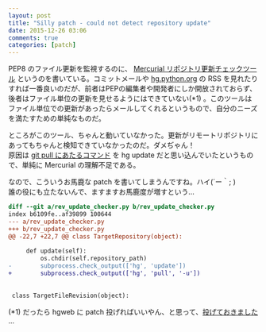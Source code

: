 ```yaml
---
layout: post
title: "Silly patch - could not detect repository update"
date: 2015-12-26 03:06
comments: true
categories: [patch]
---
```

PEP8 のファイル更新を監視するのに、 [Mercurial リポジトリ更新チェックツール](https://github.com/mumumu/mercurial_file_update_checker) というのを書いている。コミットメールや [hg.python.org](https://hg.python.org/) の RSS を見れたりすれば一番良いのだが、前者はPEPの編集者や開発者にしか開放されておらず、後者はファイル単位の更新を見せるようにはできていない(\*1) 。このツールはファイル単位での更新があったらメールしてくれるというもので、自分のニーズを満たすための単純なものだ。

ところがこのツール、ちゃんと動いていなかった。更新がリモートリポジトリにあってもちゃんと検知できていなかったのだ。ダメぢゃん！  
原因は [git pull にあたるコマンド](https://www.mercurial-scm.org/wiki/GitConcepts#Command_equivalence_table) を hg update だと思い込んでいたというもので、単純に Mercurial の理解不足である。

なので、こういうお馬鹿な patch を書いてしまうんですね。ハイ(´ー｀; )  
誰の役にも立たないんで、ますますお馬鹿度が増すという...

```diff
diff --git a/rev_update_checker.py b/rev_update_checker.py
index b6109fe..af39899 100644
--- a/rev_update_checker.py
+++ b/rev_update_checker.py
@@ -22,7 +22,7 @@ class TargetRepository(object):
 
     def update(self):
         os.chdir(self.repository_path)
-        subprocess.check_output(['hg', 'update'])
+        subprocess.check_output(['hg', 'pull', '-u'])
 
 
 class TargetFileRevision(object):
```

(\*1) だったら hgweb に patch 投げればいいやん、と思って、[投げておきました](http://patchwork.serpentine.com/patch/12367/) ...
